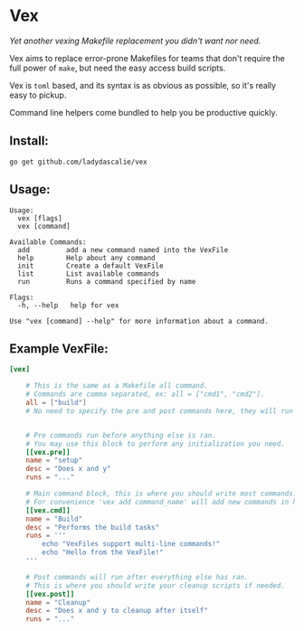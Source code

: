 # Vex

*Yet another vexing Makefile replacement you didn't want nor need.*

Vex aims to replace error-prone Makefiles for teams that don't require the full power of `make`, but need the easy access build scripts.

Vex is `toml` based, and its syntax is as obvious as possible, so it's really easy to pickup.

Command line helpers come bundled to help you be productive quickly.

## Install:

`go get github.com/ladydascalie/vex`

## Usage:

```text
Usage:
  vex [flags]
  vex [command]

Available Commands:
  add         add a new command named into the VexFile
  help        Help about any command
  init        Create a default VexFile
  list        List available commands
  run         Runs a command specified by name

Flags:
  -h, --help   help for vex

Use "vex [command] --help" for more information about a command.
```

## Example VexFile: 

```toml
[vex]

	# This is the same as a Makefile all command.
	# Commands are comma separated, ex: all = ["cmd1", "cmd2"].	
	all = ["build"]
	# No need to specify the pre and post commands here, they will run regardless.


	# Pre commands run before anything else is ran.
	# You may use this block to perform any initialization you need.
	[[vex.pre]]
	name = "setup"
	desc = "Does x and y"
	runs = "..."

	# Main command block, this is where you should write most commands.
	# For convenience 'vex add command_name' will add new commands in here for you.
	[[vex.cmd]]
	name = "Build"
	desc = "Performs the build tasks"
	runs = '''
		echo "VexFiles support multi-line commands!"
		echo "Hello from the VexFile!"
	'''

	# Post commands will run after everything else has ran.
	# This is where you should write your cleanup scripts if needed.
	[[vex.post]]
	name = "Cleanup"
	desc = "Does x and y to cleanup after itself"
	runs = "..."

```